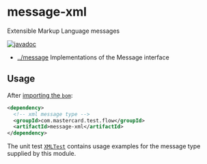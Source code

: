 
<!-- title start -->

# message-xml

Extensible Markup Language messages

[![javadoc](https://javadoc.io/badge2/com.mastercard.test.flow/message-xml/javadoc.svg)](https://javadoc.io/doc/com.mastercard.test.flow/message-xml)

 * [../message](..) Implementations of the Message interface

<!-- title end -->

## Usage

After [importing the `bom`](../../bom):

```xml
<dependency>
  <!-- xml message type -->
  <groupId>com.mastercard.test.flow</groupId>
  <artifactId>message-xml</artifactId>
</dependency>
```

The unit test [`XMLTest`][XMLTest] contains usage examples for the message type supplied by this module.

<!-- code_link_start -->

[XMLTest]: src/test/java/com/mastercard/test/flow/msg/xml/XMLTest.java

<!-- code_link_end -->
